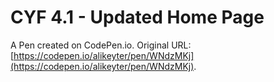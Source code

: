 # CYF 4.1 - Updated Home Page  

A Pen created on CodePen.io. Original URL: [https://codepen.io/alikeyter/pen/WNdzMKj](https://codepen.io/alikeyter/pen/WNdzMKj).

